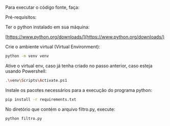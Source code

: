Para executar o código fonte, faça:

Pré-requisitos:

Ter o python instalado em sua máquina:

[https://www.python.org/downloads/](https://www.python.org/downloads/)

Crie o ambiente virtual (Virtual Environment):

```bash
python -m venv venv
```

Ative o virtual env, caso já tenha criado no passo anterior, caso esteja usando Powershell:

```bash
.\venv\Scripts\Activate.ps1
```

Instale os pacotes necessários para a execução do programa python:

```bash
pip install -r requirements.txt
```

No diretório que contém o arquivo filtro.py, execute:

```bash
python filtro.py
```

